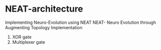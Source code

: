 # NEAT-architecture
Implementing Neuro-Evolution using NEAT 
NEAT- Neuro Evolution through Augmenting Topology
Implementation
1. XOR gate 
2. Multiplexer gate 
